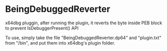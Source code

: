 # BeingDebuggedReverter
 
x64dbg pluggin, after running the plugin, it reverts the byte inside PEB block to prevent IsDebuggerPresent() API

To use, simply take the file "BeingDebuggedReverter.dp64" and "plugin.txt" from "/bin", and put them into x64dbg's plugin folder.
